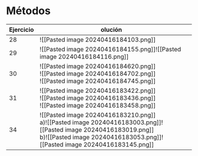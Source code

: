 # Métodos

| Ejercicio | olución                                                                                                                                                                                          |      |
| --------- | ------------------------------------------------------------------------------------------------------------------------------------------------------------------------------------------------ | ---- |
| 28        | ![[Pasted image 20240416184103.png]]                                                                                                                                                             |      |
| 29        | ![[Pasted image 20240416184155.png]]![[Pasted image 20240416184116.png]]                                                                                                                         |      |
| 30        | ![[Pasted image 20240416184620.png]]<br>![[Pasted image 20240416184702.png]]<br>![[Pasted image 20240416184745.png]]<br>                                                                         | <br> |
| 31        | ![[Pasted image 20240416183422.png]]<br>![[Pasted image 20240416183436.png]]<br>![[Pasted image 20240416183458.png]]                                                                             |      |
| 34        | ![[Pasted image 20240416183210.png]]<br>a)![[Pasted image 20240416183003.png]]![[Pasted image 20240416183019.png]]<br>b)![[Pasted image 20240416183053.png]]![[Pasted image 20240416183145.png]] |      |
